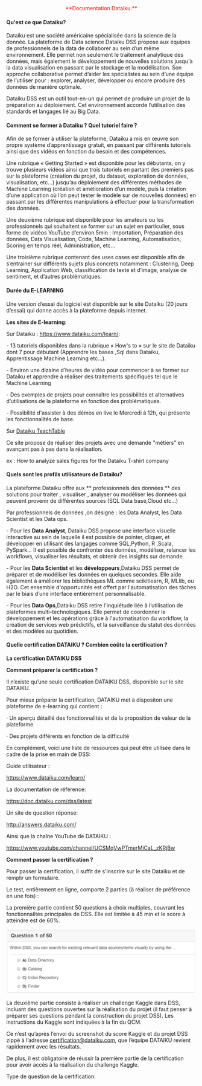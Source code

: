 <center>  <span style="color:red">**Documentation Dataiku.**  </span>  </center>

####   Qu'est ce que Dataiku? 

Dataiku est une société américaine spécialisée dans la science de la donnée. La plateforme de Data science Dataiku DSS propose aux équipes de professionnels de la data de collaborer au sein d’un même environnement. Elle permet non seulement le traitement analytique des données, mais également le développement de nouvelles solutions jusqu'à la data visualisation en passant par le stockage et la modélisation. Son approche collaborative permet d’aider les spécialistes au sein d’une équipe de l’utiliser pour : explorer, analyser, développer ou encore produire des données de manière optimale. 

Dataiku DSS est un outil tout-en-un qui permet de produire un projet de la préparation au déploiement. Cet environnement accorde l’utilisation des standards et langages lié au Big Data. 

#### Comment se former à Dataiku ? Quel tutoriel faire ? 

Afin de se former à utiliser la plateforme, Dataiku a mis en œuvre son propre système d’apprentissage gratuit, en passant par différents tutoriels ainsi que des vidéos en fonction du besoin et des compétences. 

Une rubrique « Getting Started » est disponible pour les débutants, on y trouve plusieurs vidéos ainsi que trois tutoriels en partant des premiers pas sur la plateforme (création du projet, du dataset, exploration de données, visualisation, etc…) jusqu’au déploiement des différentes méthodes de Machine Learning (création et  amélioration d’un modèle, puis la création d’une application où l’on peut tester le modèle sur de nouvelles données) en passant par les différentes manipulations à effectuer pour la transformation des données. 

Une deuxième rubrique est disponible pour les amateurs ou les professionnels qui souhaitent se former sur un sujet en particulier, sous forme de vidéos YouTube d’environ 5min : Importation, Préparation des données, Data Visualisation, Code, Machine Learning, Automatisation, Scoring en temps réel, Administration, etc…

Une troisième rubrique contenant des uses cases est disponible afin de s’entrainer sur différents sujets plus concrets notamment : Clustering, Deep Learning, Application Web, classification de texte et d’image, analyse de sentiment, et d’autres problématiques.  

#### Durée du E-LEARNING

Une version d’essai du logiciel est disponible sur le site Dataiku (20 jours d’essai) qui donne accès à la plateforme depuis internet. 

**Les sites de E-learning**: 

Sur Dataiku :  https://www.dataiku.com/learn/: 

\- 13 tutoriels disponibles dans la rubrique « How's to » sur le site de Dataiku  dont 7 pour débutant (Apprendre les bases ,Sql dans Dataiku, Apprentissage Machine Learning etc…). 

\-  Environ une dizaine d’heures de vidéo pour commencer à se former sur Dataiku et apprendre à réaliser des traitements spécifiques tel que le Machine Learning 

\-  Des exemples de projets pour connaître les possibilités et alternatives d’utilisations de la plateforme en fonction des problématiques. 

\-  Possibilité d'assister à des démos en live le Mercredi à 12h, qui présente les fonctionnalités de base. 

Sur [Dataiku TeachTable](http://dataiku.teachable.com)

Ce site propose de réaliser des projets avec une demande "métiers" en avançant pas à pas dans la réalisation.

ex : How to analyze sales figures for the Dataiku T-shirt company 

#### Quels sont les profils utilisateurs de Dataiku? 

La plateforme Dataiku offre aux ** professionnels des données ** des solutions pour  traiter , visualiser , analyser ou modéliser les données qui peuvent provenir de différentes sources (SQL Data base,Cloud etc...)

Par professionnels de données ,on désigne : les Data Analyst, les Data Scientist et  les Data ops.

   \- Pour les **Data Analyst**, Dataiku DSS propose une interface visuelle interactive au sein de laquelle il est possible de pointer, cliquer, et développer en utilisant des langages comme SQL,Python, R ,Scala, PySpark... Il est possible de confronter des données, modéliser, relancer les workflows, visualiser les résultats, et obtenir des insights sur demande.

   \- Pour les **Data Scientist** et  les **développeurs**,Dataiku DSS permet de préparer et de modéliser les données en quelques secondes. Elle aide également à améliorer les bibliothèques ML comme scikitlearn, R, MLlib, ou H2O. Cet ensemble d'opportunités est offert par l'automatisation des tâches par le biais d’une interface entièrement personnalisable.

   \- Pour les **Data Ops**,Dataiku DSS retire l'inquiétude liée à l’utilisation de plateformes multi-technologiques. Elle permet de coordonner le développement et les opérations grâce à l'automatisation du workflow, la création de services web prédictifs, et la surveillance du statut des données et des modèles au quotidien.

#### Quelle certification DATAIKU ? Combien coûte la certification ?

**La certification DATAIKU DSS**

**Comment préparer la certification ?**

Il n’existe qu’une seule certification DATAIKU DSS, disponible sur le site DATAIKU. 

 Pour mieux préparer la certification, DATAIKU  met à dispositon une plateforme de e-learning qui contient :

·         Un aperçu détaillé des fonctionnalités et de la proposition de valeur de la plateforme

·         Des projets différents en fonction de la difficulté

En complément, voici une liste de ressources qui peut être utilisée dans le cadre de la prise en main de DSS:

Guide utilisateur :

<https://www.dataiku.com/learn/>

La documentation de référence:

<https://doc.dataiku.com/dss/latest>

Un site de question réponse:

http://answers.dataiku.com/

Ainsi que la chaîne YouTube de DATAIKU :

<https://www.youtube.com/channel/UCSMqVwPTmerMiCaL_zKRjBw>

**Comment passer la certification ?**

Pour passer la certification, il suffit de s'inscrire sur le site Dataiku et de remplir un formulaire. 

Le test, entièrement en ligne, comporte 2 parties (à réaliser de préférence en une fois) :

La première partie contient 50 questions à choix multiples, couvrant les fonctionnalités principales de DSS. Elle est limitée à 45 min et le score à atteindre est de 60%.

![image_1](https://github.com/team4224/dataiku/blob/master/images/Question_DATAIKU.png?raw=true)

La deuxième partie consiste à réaliser un challenge Kaggle dans DSS, incluant des questions ouvertes sur la réalisation du projet (il faut penser à préparer ses questions pendant la construction du projet DSS). Les instructions du Kaggle  sont indiquées à la fin du QCM.

Ce n’est qu’après l’envoi du screenshot du score Kaggle et du projet DSS zippé à l’adresse  [certification@dataiku.com](mailto:certification@dataiku.com), que  l’équipe DATAIKU  revient rapidement avec les résultats.

 De plus, il est obligatoire de réussir la première partie de la certification pour avoir accès à la réalisation du challenge Kaggle. 

Type de question de la certification:



 
